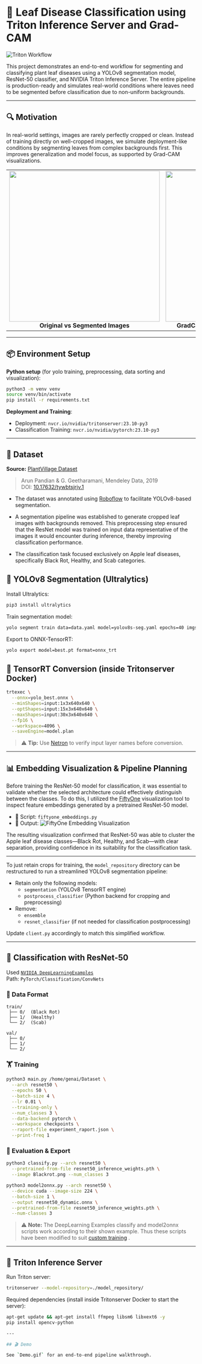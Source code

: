 # 🍃 Leaf Disease Classification using Triton Inference Server and Grad-CAM

![Triton Workflow](Triton_Workflow.png)

This project demonstrates an end-to-end workflow for segmenting and classifying plant leaf diseases using a YOLOv8 segmentation model, ResNet-50 classifier, and NVIDIA Triton Inference Server. The entire pipeline is production-ready and simulates real-world conditions where leaves need to be segmented before classification due to non-uniform backgrounds.

---

## 🔍 Motivation

In real-world settings, images are rarely perfectly cropped or clean. Instead of training directly on well-cropped images, we simulate deployment-like conditions by segmenting leaves from complex backgrounds first. This improves generalization and model focus, as supported by Grad-CAM visualizations.

<table>
  <tr>
    <td align="center">
      <a href="https://github.com/TejasARathod/AgriDoc-PlantDiseaseClassification-Triton/blob/f924f386bdbbe744be9af77b46c14d564a99ee30/Original_Grid.jpg" target="_blank">
        <img src="https://github.com/TejasARathod/AgriDoc-PlantDiseaseClassification-Triton/blob/f924f386bdbbe744be9af77b46c14d564a99ee30/Original_Grid.jpg" width="400" />
      </a>
      <br/>
      <b>Original vs Segmented Images</b>
    </td>
    <td align="center">
      <a href="https://github.com/TejasARathod/AgriDoc-PlantDiseaseClassification-Triton/blob/f924f386bdbbe744be9af77b46c14d564a99ee30/GradCam_Grid.jpg" target="_blank">
        <img src="https://github.com/TejasARathod/AgriDoc-PlantDiseaseClassification-Triton/blob/f924f386bdbbe744be9af77b46c14d564a99ee30/GradCam_Grid.jpg" width="400" />
      </a>
      <br/>
      <b>GradCam on Original vs Segmented Images</b>
    </td>
  </tr>
</table>

---

## 📦 Environment Setup

**Python setup** (for yolo training, preprocessing, data sorting and visualization):

```bash
python3 -m venv venv
source venv/bin/activate
pip install -r requirements.txt
```

**Deployment and Training**:

- Deployment: `nvcr.io/nvidia/tritonserver:23.10-py3`
- Classification Training: `nvcr.io/nvidia/pytorch:23.10-py3`

---

## 🧪 Dataset

**Source:** [PlantVillage Dataset](https://data.mendeley.com/datasets/tywbtsjrjv/1)

> Arun Pandian & G. Geetharamani, Mendeley Data, 2019  
> DOI: [10.17632/tywbtsjrjv.1](https://doi.org/10.17632/tywbtsjrjv.1)

- The dataset was annotated using [Roboflow](https://roboflow.com/) to facilitate YOLOv8-based segmentation.

- A segmentation pipeline was established to generate cropped leaf images with backgrounds removed. This preprocessing step ensured that the ResNet model was trained on input data representative of the images it would encounter during inference, thereby improving classification performance.

- The classification task focused exclusively on Apple leaf diseases, specifically Black Rot, Healthy, and Scab categories.


## 🧩 YOLOv8 Segmentation (Ultralytics)

Install Ultralytics:

```bash
pip3 install ultralytics
```

Train segmentation model:

```bash
yolo segment train data=data.yaml model=yolov8s-seg.yaml epochs=40 imgsz=640
```

Export to ONNX-TensorRT:

```bash
yolo export model=best.pt format=onnx_trt
```

## 🧪 TensorRT Conversion (inside Tritonserver Docker)

```bash
trtexec \
  --onnx=yolo_best.onnx \
  --minShapes=input:1x3x640x640 \
  --optShapes=input:15x3x640x640 \
  --maxShapes=input:30x3x640x640 \
  --fp16 \
  --workspace=4096 \
  --saveEngine=model.plan
```

> ⚠️ **Tip:** Use [Netron](https://netron.app/) to verify input layer names before conversion.

---

## 📊 Embedding Visualization & Pipeline Planning

Before training the ResNet-50 model for classification, it was essential to validate whether the selected architecture could effectively distinguish between the classes. To do this, I utilized the [FiftyOne](https://voxel51.com/fiftyone/) visualization tool to inspect feature embeddings generated by a pretrained ResNet-50 model.

- 🔹 Script: `fiftyone_embeddings.py`
- 🔹 Output: ![FiftyOne Embedding Visualization](https://github.com/TejasARathod/AgriDoc-PlantDiseaseClassification-Triton/blob/f924f386bdbbe744be9af77b46c14d564a99ee30/FiftyOne_Embeddings_Visualization.png)

The resulting visualization confirmed that ResNet-50 was able to cluster the Apple leaf disease classes—Black Rot, Healthy, and Scab—with clear separation, providing confidence in its suitability for the classification task.

---

To just retain crops for training, the `model_repository` directory can be restructured to run a streamlined YOLOv8 segmentation pipeline:

- Retain only the following models:
  - `segmentation` (YOLOv8 TensorRT engine)
  - `postprocess_classifier` (Python backend for cropping and preprocessing)
- Remove:
  - `ensemble`
  - `resnet_classifier` (if not needed for classification postprocessing)

Update `client.py` accordingly to match this simplified workflow.

---

## 🧪 Classification with ResNet-50

Used [`NVIDIA DeepLearningExamples`](https://github.com/NVIDIA/DeepLearningExamples)  
Path: `PyTorch/Classification/ConvNets`

### 📁 Data Format

```
train/
 ├── 0/  (Black Rot)
 ├── 1/  (Healthy)
 └── 2/  (Scab)

val/
 ├── 0/
 ├── 1/
 └── 2/
```

### 🏋️ Training

```bash
python3 main.py /home/genai/Dataset \
  --arch resnet50 \
  --epochs 50 \
  --batch-size 4 \
  --lr 0.01 \
  --training-only \
  --num_classes 3 \
  --data-backend pytorch \
  --workspace checkpoints \
  --raport-file experiment_raport.json \
  --print-freq 1
```

### 🧪 Evaluation & Export

```bash
python3 classify.py --arch resnet50 \
  --pretrained-from-file resnet50_inference_weights.pth \
  --image Blackrot.png --num_classes 3
```

```bash
python3 model2onnx.py --arch resnet50 \
  --device cuda --image-size 224 \
  --batch-size 1 \
  --output resnet50_dynamic.onnx \
  --pretrained-from-file resnet50_inference_weights.pth \
  --num-classes 3
```
 
> ⚠️ **Note:** The DeepLearning Examples classify and model2onnx scripts work according to their shown example. Thus these scripts have been modified to suit [custom training]( https://github.com/TejasARathod/AgriDoc-PlantDiseaseClassification-Triton/tree/f924f386bdbbe744be9af77b46c14d564a99ee30/resnet_training) .

---



## 🚀 Triton Inference Server

Run Triton server:

```bash
tritonserver --model-repository=./model_repository/
```

Required dependencies (install inside Tritonserver Docker to start the server):

```bash
apt-get update && apt-get install ffmpeg libsm6 libxext6 -y
pip install opencv-python

---

## 🎬 Demo

See `Demo.gif` for an end-to-end pipeline walkthrough.



